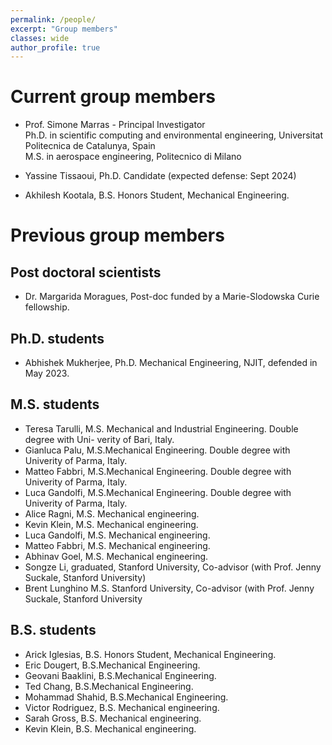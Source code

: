 ```yaml
---
permalink: /people/
excerpt: "Group members"
classes: wide
author_profile: true
---
```


# Current group members
- Prof. Simone Marras - Principal Investigator\
Ph.D. in scientific computing and environmental engineering, Universitat Politecnica de Catalunya, Spain\
M.S. in aerospace engineering, Politecnico di Milano

- Yassine Tissaoui, Ph.D. Candidate (expected defense: Sept 2024)
- Akhilesh Kootala, B.S. Honors Student, Mechanical Engineering.

# Previous group members
## Post doctoral scientists
- Dr. Margarida Moragues, Post-doc funded by a Marie-Slodowska Curie fellowship.

## Ph.D. students
- Abhishek Mukherjee, Ph.D. Mechanical Engineering, NJIT, defended in May 2023.

## M.S. students
- Teresa Tarulli, M.S. Mechanical and Industrial Engineering. Double degree with Uni-
verity of Bari, Italy.
- Gianluca Palu,  M.S.Mechanical Engineering. Double degree with Univerity of Parma,
Italy.
- Matteo Fabbri,  M.S.Mechanical Engineering. Double degree with Univerity of Parma,
Italy.
- Luca Gandolfi,  M.S.Mechanical Engineering. Double degree with Univerity of Parma,
Italy.
- Alice Ragni,  M.S. Mechanical engineering.
- Kevin Klein, M.S. Mechanical engineering.
- Luca Gandolfi, M.S. Mechanical engineering.
- Matteo Fabbri, M.S. Mechanical engineering.
- Abhinav Goel, M.S. Mechanical engineering.
- Songze Li, graduated, Stanford University, Co-advisor (with Prof.
Jenny Suckale, Stanford University)
- Brent Lunghino M.S. Stanford University, Co-advisor (with
Prof. Jenny Suckale, Stanford University

## B.S. students
- Arick Iglesias, B.S. Honors Student, Mechanical Engineering.
- Eric Dougert, B.S.Mechanical Engineering.
- Geovani Baaklini, B.S.Mechanical Engineering.
- Ted Chang, B.S.Mechanical Engineering.
- Mohammad Shahid, B.S.Mechanical Engineering.
- Victor Rodriguez, B.S. Mechanical engineering.
- Sarah Gross, B.S. Mechanical engineering.
- Kevin Klein, B.S. Mechanical engineering.
